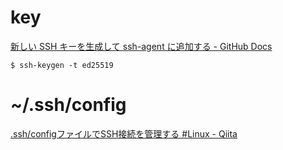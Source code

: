 # key

[新しい SSH キーを生成して ssh-agent に追加する - GitHub Docs](https://docs.github.com/ja/authentication/connecting-to-github-with-ssh/generating-a-new-ssh-key-and-adding-it-to-the-ssh-agent)

```shell
$ ssh-keygen -t ed25519
```

# ~/.ssh/config

[.ssh/configファイルでSSH接続を管理する #Linux - Qiita](https://qiita.com/0084ken/items/2e4e9ae44ec5e01328f1)
